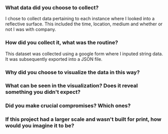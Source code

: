 ### What data did you choose to collect?
I chose to collect data pertaining to each instance where I looked into a reflective surface. This included the time, location, medium and whether or not I was with company.

### How did you collect it, what was the routine?
This dataset was collected using a google form where I inputed string data. It was subsequently exported into a JSON file. 

### Why did you choose to visualize the data in this way?

### What can be seen in the visualization? Does it reveal something you didn't expect?

### Did you make crucial compromises? Which ones?

### If this project had a larger scale and wasn't built for print, how would you imagine it to be?

